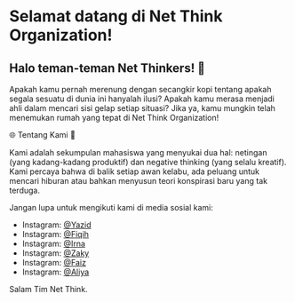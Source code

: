 # Selamat datang di Net Think Organization!

## Halo teman-teman Net Thinkers! 🎉


Apakah kamu pernah merenung dengan secangkir kopi tentang apakah segala sesuatu di dunia ini hanyalah ilusi? Apakah kamu merasa menjadi ahli dalam mencari sisi gelap setiap situasi? Jika ya, kamu mungkin telah menemukan rumah yang tepat di Net Think Organization!

🌐 Tentang Kami 🤔

Kami adalah sekumpulan mahasiswa yang menyukai dua hal: netingan (yang kadang-kadang produktif) dan negative thinking (yang selalu kreatif). Kami percaya bahwa di balik setiap awan kelabu, ada peluang untuk mencari hiburan atau bahkan menyusun teori konspirasi baru yang tak terduga.

Jangan lupa untuk mengikuti kami di media sosial kami:
- Instagram: [@Yazid](https://www.instagram.com/azid.im/)
- Instagram: [@Fiqih](https://www.instagram.com/piq.png/)
- Instagram: [@Irna](https://www.instagram.com/aulia.irna/)
- Instagram: [@Zaky](https://www.instagram.com/faisalzakyahmad/)
- Instagram: [@Faiz](https://www.instagram.com/rama_1027/)
- Instagram: [@Aliya](https://www.instagram.com/aliyea.1/)

Salam Tim Net Think.
